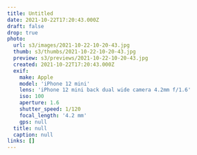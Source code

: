 ```yaml
---
title: Untitled
date: 2021-10-22T17:20:43.000Z
draft: false
drop: true
photo:
  url: s3/images/2021-10-22-10-20-43.jpg
  thumb: s3/thumbs/2021-10-22-10-20-43.jpg
  preview: s3/previews/2021-10-22-10-20-43.jpg
  created: 2021-10-22T17:20:43.000Z
  exif:
    make: Apple
    model: 'iPhone 12 mini'
    lens: 'iPhone 12 mini back dual wide camera 4.2mm f/1.6'
    iso: 100
    aperture: 1.6
    shutter_speed: 1/120
    focal_length: '4.2 mm'
    gps: null
  title: null
  caption: null
links: []
---
```


